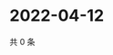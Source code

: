 # 2022-04-12

共 0 条

<!-- BEGIN WEIBO -->
<!-- 最后更新时间 Tue Apr 12 2022 15:15:54 GMT+0800 (China Standard Time) -->

<!-- END WEIBO -->
